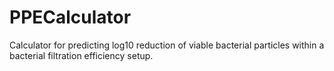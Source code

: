 # PPECalculator
Calculator for predicting log10 reduction of viable bacterial particles within a bacterial filtration efficiency setup.
